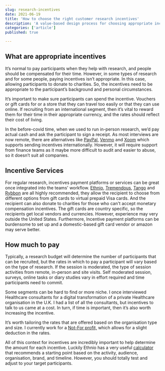 ```yaml
---
slug: research-incentives
date: 2021-06-19
title: 'How to choose the right customer research incentives'
description: 'A value-based design process for choosing appropriate incentives'
categories: ['article']
published: true

---
```


## What are appropriate incentives
It’s normal to pay participants when they help with research, and people should be compensated for their time. However, in some types of research and for some people, paying incentives isn’t appropriate. In this case, allowing participants to donate to charities. So, the incentives need to be appropriate to the participant’s background and personal circumstances. 

It’s important to make sure participants can spend the incentive. Vouchers or gift cards for or a store that they can travel too easily or that they can use online. If recruiting from an international segment, then it’s vital to reward them for their time in their appropriate currency, and the rates should reflect their cost of living.

In the before-covid time, when we used to run in-person research, we’d pay actual cash and ask the participant to sign a receipt. As most interviews are now remote, there are alternatives like [PayPal][1], [Venmo][2] and [Xoom][3] which supports sending incentives internationally. However, it will require support from finance teams as it maybe more difficult to audit and easier to abuse, so it doesn’t suit all companies.

## Incentive Services
For regular research, incentives payment platforms or services can be great once integrated into the teams' workflow. [Ethnio][4], [Tremendous][5], [Tango][6] and [Rybbon][7] are all highly recommended, they allow the recipient to choose from different options from gift cards to virtual prepaid Visa cards. And the recipient can also donate to charities for those who can't accept monetary compensation incentives. The gift cards are country specific, so the recipients get local vendors and currencies. However, experience may very outside the United States. Furthermore, Incentive payment platforms can be burdensome to set up and a domestic-based gift card vendor or amazon may serve better. 

## How much to pay
Typically, a research budget will determine the number of participants that can be recruited, but the rates in which to pay a participant will vary based on the type of research. If the session is moderated, the type of session activities from remote, in-person and site visits. Self moderated session, surveys, online tasks or diary studies vary in effort required and time participants need to commit.  

Some segments can be hard to find or more niche. I once interviewed Healthcare consultants for a digital transformation of a private Healthcare organisation in the U.K. I had a list of all the consultants, but incentives to talk to us came at a cost. In turn, if time is important, then it’s also worth increasing the incentive. 

It’s worth tailoring the rates that are offered based on the organisation type and size. I currently work for a [Not-For profit,][8] which allows for a slight deduction in the rates. 

All of this context for incentives are incredibly important to help determine the amount for each incentive. Luckily Ethnio has a very useful [calculator][9] that recommends a starting point based on the activity, audience, organisation, brand, and timeline. However, you should totally test and adjust to your target participants. 

[1]:	https://www.paypal.com
[2]:	https://venmo.com "Venmo - Share Paymentshttps://venmo.com"
[3]:	https://www.xoom.com
[4]:	https://ethn.io
[5]:	https://www.tremendous.com
[6]:	https://www.tangocard.com
[7]:	https://www.rybbon.net
[8]:	https://rsimms.com/oua
[9]:	https://ethn.io/incentives/calculator